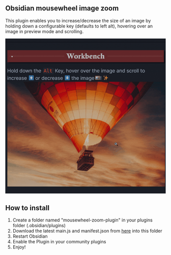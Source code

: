 ## Obsidian mousewheel image zoom

This plugin enables you to increase/decrease the size of an image by holding down a configurable key (defaults to 
left alt), hovering over an image in preview mode and scrolling.

![](Animation.gif)

## How to install
1. Create a folder named "mousewheel-zoom-plugin" in your plugins folder (.obsidian/plugins)
2. Download the latest main.js and manifest.json from [here](https://github.com/nicojeske/mousewheel-image-zoom/releases/latest) into this folder
3. Restart Obsidian
4. Enable the Plugin in your community plugins
5. Enjoy!
